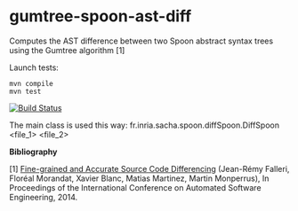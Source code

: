 gumtree-spoon-ast-diff
======================

Computes the AST difference between two Spoon abstract syntax trees using the Gumtree algorithm [1]

Launch tests:

    mvn compile
    mvn test

[![Build Status](https://travis-ci.org/SpoonLabs/gumtree-spoon-ast-diff.svg?branch=master)](https://travis-ci.org/SpoonLabs/gumtree-spoon-ast-diff)

The main class is used this way:
fr.inria.sacha.spoon.diffSpoon.DiffSpoon <file_1> <file_2>


**Bibliography**

[1] [Fine-grained and Accurate Source Code Differencing](http://hal.archives-ouvertes.fr/hal-01054552) (Jean-Rémy Falleri, Floréal Morandat, Xavier Blanc, Matias Martinez, Martin Monperrus), In Proceedings of the International Conference on Automated Software Engineering, 2014.

